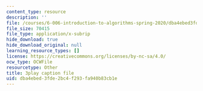 ```yaml
---
content_type: resource
description: ''
file: /courses/6-006-introduction-to-algorithms-spring-2020/dba4ebed3fde2bc4f293fa940b83cb1e_CHhwJjR0mZA.srt
file_size: 70415
file_type: application/x-subrip
hide_download: true
hide_download_original: null
learning_resource_types: []
license: https://creativecommons.org/licenses/by-nc-sa/4.0/
ocw_type: OCWFile
resourcetype: Other
title: 3play caption file
uid: dba4ebed-3fde-2bc4-f293-fa940b83cb1e
---
```

